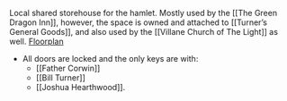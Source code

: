 Local shared storehouse for the hamlet. Mostly used by the [[The Green Dragon Inn]], however, the space is owned and attached to [[Turner’s General Goods]], and also used by the [[Villane Church of The Light]] as well. 
[Floorplan](https://app.diagrams.net/#G1xS5S6PLa0exmroKQ62jSnUXoRqY7m24I#%7B%22pageId%22%3A%22pDLq4oimHBT_u7cP20KP%22%7D)

- All doors are locked and the only keys are with:
	- [[Father Corwin]]
	- [[Bill Turner]] 
	- [[Joshua Hearthwood]].